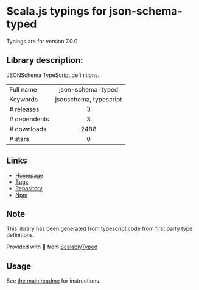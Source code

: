 
# Scala.js typings for json-schema-typed

Typings are for version 7.0.0

## Library description:
JSONSchema TypeScript definitions.

|                    |                 |
| ------------------ | :-------------: |
| Full name          | json-schema-typed |
| Keywords           | jsonschema, typescript |
| # releases         | 3 |
| # dependents       | 3 |
| # downloads        | 2488 |
| # stars            | 0 |

## Links
- [Homepage](https://github.com/typeslick/json-schema-typed)
- [Bugs](https://github.com/typeslick/json-schema-typed/issues)
- [Repository](https://github.com/typeslick/json-schema-typed)
- [Npm](https://www.npmjs.com/package/json-schema-typed)
    


## Note
This library has been generated from typescript code from first party type definitions.

Provided with :purple_heart: from [ScalablyTyped](https://github.com/oyvindberg/ScalablyTyped)

## Usage
See [the main readme](../../readme.md) for instructions.


